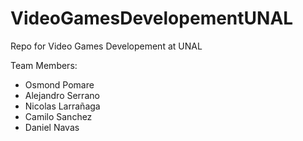 # VideoGamesDevelopementUNAL
Repo for Video Games Developement at UNAL

Team Members:

* Osmond Pomare
* Alejandro Serrano
* Nicolas Larrañaga
* Camilo Sanchez
* Daniel Navas
